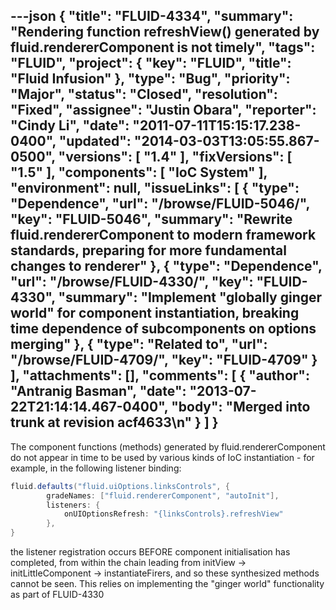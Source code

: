 ---json
{
  "title": "FLUID-4334",
  "summary": "Rendering function refreshView() generated by fluid.rendererComponent is not timely",
  "tags": "FLUID",
  "project": {
    "key": "FLUID",
    "title": "Fluid Infusion"
  },
  "type": "Bug",
  "priority": "Major",
  "status": "Closed",
  "resolution": "Fixed",
  "assignee": "Justin Obara",
  "reporter": "Cindy Li",
  "date": "2011-07-11T15:15:17.238-0400",
  "updated": "2014-03-03T13:05:55.867-0500",
  "versions": [
    "1.4"
  ],
  "fixVersions": [
    "1.5"
  ],
  "components": [
    "IoC System"
  ],
  "environment": null,
  "issueLinks": [
    {
      "type": "Dependence",
      "url": "/browse/FLUID-5046/",
      "key": "FLUID-5046",
      "summary": "Rewrite fluid.rendererComponent to modern framework standards, preparing for more fundamental changes to renderer"
    },
    {
      "type": "Dependence",
      "url": "/browse/FLUID-4330/",
      "key": "FLUID-4330",
      "summary": "Implement \"globally ginger world\" for component instantiation, breaking time dependence of subcomponents on options merging"
    },
    {
      "type": "Related to",
      "url": "/browse/FLUID-4709/",
      "key": "FLUID-4709"
    }
  ],
  "attachments": [],
  "comments": [
    {
      "author": "Antranig Basman",
      "date": "2013-07-22T21:14:14.467-0400",
      "body": "Merged into trunk at revision acf4633\n"
    }
  ]
}
---
The component functions (methods) generated by fluid.rendererComponent do not appear in time to be used by various kinds of IoC instantiation - for example, in the following listener binding:

```java
fluid.defaults("fluid.uiOptions.linksControls", {
        gradeNames: ["fluid.rendererComponent", "autoInit"], 
        listeners: {
            onUIOptionsRefresh: "{linksControls}.refreshView"     
        },
}
```

the listener registration occurs BEFORE component initialisation has completed, from within the chain leading from initView -> initLittleComponent -> instantiateFirers, and so these synthesized methods cannot be seen. This relies on implementing the "ginger world" functionality as part of FLUID-4330

        